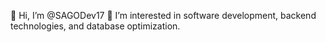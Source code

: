 👋 Hi, I’m @SAGODev17
👀 I’m interested in software development, backend technologies, and database optimization.

<!---
SAGODev17/SAGODev17 is a ✨ special ✨ repository because its `README.md` (this file) appears on your GitHub profile.
You can click the Preview link to take a look at your changes.
--->
